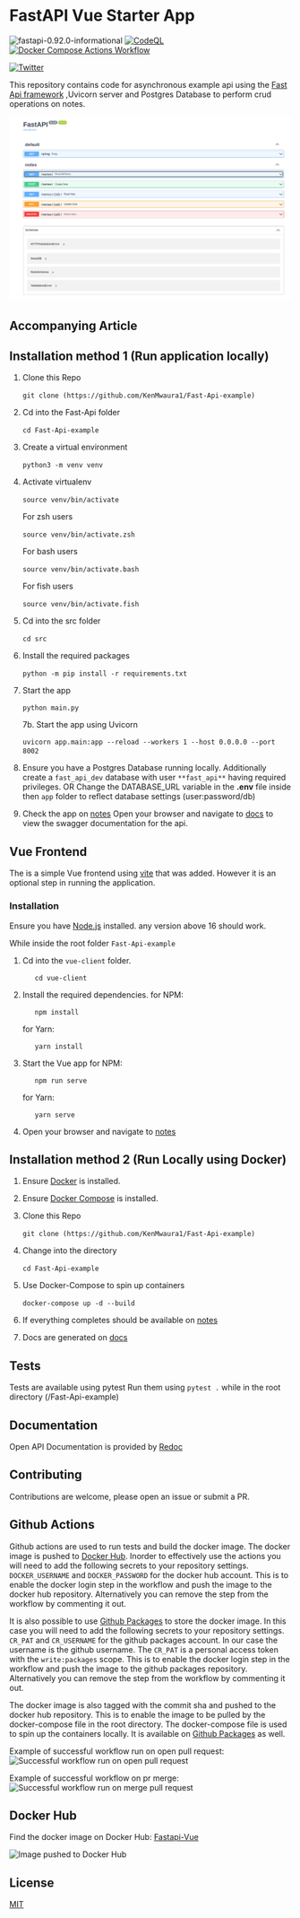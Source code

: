 # FastAPI Vue Starter App

![fastapi-0.92.0-informational](https://img.shields.io/badge/fastapi-0.92.0-informational) [![CodeQL](https://github.com/KenMwaura1/Fast-Api-example/actions/workflows/codeql.yml/badge.svg)](https://github.com/KenMwaura1/Fast-Api-example/actions/workflows/codeql.yml)
[![Docker Compose Actions Workflow](https://github.com/KenMwaura1/Fast-Api-example/actions/workflows/docker-image.yml/badge.svg)](https://github.com/KenMwaura1/Fast-Api-example/actions/workflows/docker-image.yml)

[![Twitter](https://badgen.net/badge/icon/twitter?icon=twitter&label=Follow&on)](https://twitter.com/Ken_Mwaura1)

This repository contains code for asynchronous example api using the [Fast Api framework](https://fastapi.tiangolo.com/) ,Uvicorn server and Postgres Database to perform crud operations on notes.

![Fast-api](images/fast-api-scrnsht.png)

## Accompanying Article


## Installation method 1 (Run application locally)

1. Clone this Repo

   `git clone (https://github.com/KenMwaura1/Fast-Api-example)`
2. Cd into the Fast-Api folder

   `cd Fast-Api-example`
3. Create a virtual environment

   `python3 -m venv venv`
4. Activate virtualenv

   `source venv/bin/activate`

   For zsh users

   `source venv/bin/activate.zsh`

   For bash users

   `source venv/bin/activate.bash`

   For fish users

   `source venv/bin/activate.fish`
5. Cd into the src folder

   `cd src`
6. Install the required packages

   `python -m pip install -r requirements.txt`
7. Start the app

   ```shell
   python main.py
   ```

   7b. Start the app using Uvicorn

   ```shell
   uvicorn app.main:app --reload --workers 1 --host 0.0.0.0 --port 8002
   ```

8. Ensure you have a Postgres Database running locally.
   Additionally create a `fast_api_dev` database with user `**fast_api**` having required privileges.
   OR
   Change the DATABASE_URL variable in the **.env** file inside then `app` folder to reflect database settings (user:password/db)

9. Check the app on [notes](http://localhost:8002/notes)
Open your browser and navigate to [docs](http://localhost:8002/docs) to view the swagger documentation for the api.

## Vue Frontend 

The is a simple Vue frontend using [vite](https://vitejs.dev/guide/) that was added. However it is an optional step in running the application.

### Installation

Ensure you have [Node.js](https://nodejs.org/en/) installed. any version above 16 should work.

While inside the root folder `Fast-Api-example`

1. Cd into the `vue-client` folder.

   ```shell
      cd vue-client
      ```

2. Install the required dependencies.
   for NPM:

   ```shell
      npm install
      ```

   for Yarn:

   ```shell
      yarn install
      ```

3. Start the Vue app
   for NPM:

   ```shell
      npm run serve
      ```

   for Yarn:

   ```shell
      yarn serve
      ```

4. Open your browser and navigate to [notes](http://localhost:5173)

## Installation method 2 (Run Locally using Docker)

1. Ensure [Docker](https://docs.docker.com/install/) is installed.

2. Ensure [Docker Compose](https://docs.docker.com/compose/install/) is installed.

3. Clone this Repo

   `git clone (https://github.com/KenMwaura1/Fast-Api-example)`

4. Change into the directory

   ```cd Fast-Api-example```

5. Use Docker-Compose to spin up containers

   `docker-compose up -d --build`

6. If everything completes should be available on [notes](http://localhost:8002/notes)

7. Docs are generated on [docs](http://localhost:8002/docs)

## Tests

Tests are available using pytest
Run them using `pytest .` while in the root directory (/Fast-Api-example)

## Documentation

Open API Documentation is provided by [Redoc](http://localhost:8002/redoc)

## Contributing

Contributions are welcome, please open an issue or submit a PR.

## Github Actions

Github actions are used to run tests and build the docker image. The docker image is pushed to [Docker Hub](https://hub.docker.com/repository/docker/kenmwaura1/fast-api-vue/general). Inorder to effectively use the actions you will need to add the following secrets to your repository settings. `DOCKER_USERNAME` and `DOCKER_PASSWORD` for the docker hub account.
This is to enable the docker login step in the workflow and push the image to the docker hub repository. Alternatively you can remove the step from the workflow by commenting it out.

It is also possible to use [Github Packages](https://docs.github.com/en/packages/working-with-a-github-packages-registry/working-with-the-docker-registry) to store the docker image. In this case you will need to add the following secrets to your repository settings. `CR_PAT` and `CR_USERNAME` for the github packages account. In our case the username is the github username. The `CR_PAT` is a personal access token with the `write:packages` scope. This is to enable the docker login step in the workflow and push the image to the github packages repository. Alternatively you can remove the step from the workflow by commenting it out.

The docker image is also tagged with the commit sha and pushed to the docker hub repository. This is to enable the image to be pulled by the docker-compose file in the root directory. The docker-compose file is used to spin up the containers locally. It is available on [Github Packages](https://github.com/KenMwaura1/Fast-Api-Vue/pkgs/container/fast-api-vue/73433501?tag=main) as well.

Example of successful workflow run on open pull request:
![Successful workflow run on open pull request](https://raw.githubusercontent.com/KenMwaura1/Fast-Api-Vue/main/images/successful-workflow-run-on-open-pull-request.png)

Example of successful workflow on pr merge:
![Successful workflow run on merge pull request](https://raw.githubusercontent.com/KenMwaura1/Fast-Api-Vue/main/images/successful-workflow-run-on-merge-pull-request.png)



## Docker Hub

Find the docker image on Docker Hub: [Fastapi-Vue](https://hub.docker.com/repository/docker/kenmwaura1/fast-api-vue/general)

![Image pushed to Docker Hub](https://raw.githubusercontent.com/KenMwaura1/Fast-Api-Vue/main/images/image-pushed-to-docker-hub.png)

## License

[MIT](https://choosealicense.com/licenses/mit/)
